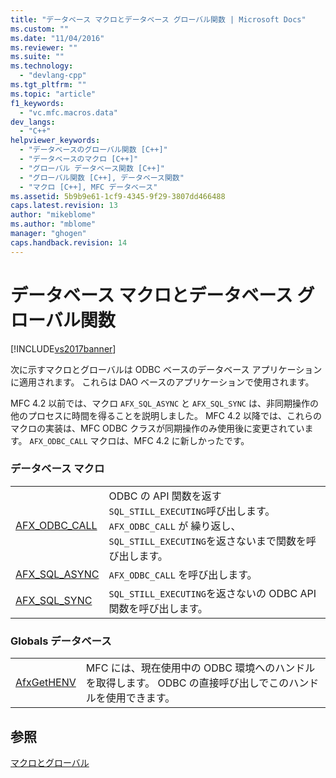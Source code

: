 ```yaml
---
title: "データベース マクロとデータベース グローバル関数 | Microsoft Docs"
ms.custom: ""
ms.date: "11/04/2016"
ms.reviewer: ""
ms.suite: ""
ms.technology: 
  - "devlang-cpp"
ms.tgt_pltfrm: ""
ms.topic: "article"
f1_keywords: 
  - "vc.mfc.macros.data"
dev_langs: 
  - "C++"
helpviewer_keywords: 
  - "データベースのグローバル関数 [C++]"
  - "データベースのマクロ [C++]"
  - "グローバル データベース関数 [C++]"
  - "グローバル関数 [C++], データベース関数"
  - "マクロ [C++], MFC データベース"
ms.assetid: 5b9b9e61-1cf9-4345-9f29-3807dd466488
caps.latest.revision: 13
author: "mikeblome"
ms.author: "mblome"
manager: "ghogen"
caps.handback.revision: 14
---
```

# データベース マクロとデータベース グローバル関数
[!INCLUDE[vs2017banner](../../assembler/inline/includes/vs2017banner.md)]

次に示すマクロとグローバルは ODBC ベースのデータベース アプリケーションに適用されます。  これらは DAO ベースのアプリケーションで使用されます。  
  
 MFC 4.2 以前では、マクロ `AFX_SQL_ASYNC` と `AFX_SQL_SYNC` は、非同期操作の他のプロセスに時間を得ることを説明しました。  MFC 4.2 以降では、これらのマクロの実装は、MFC ODBC クラスが同期操作のみ使用後に変更されています。  `AFX_ODBC_CALL` マクロは、MFC 4.2 に新しかったです。  
  
### データベース マクロ  
  
|||  
|-|-|  
|[AFX\_ODBC\_CALL](../Topic/AFX_ODBC_CALL.md)|ODBC の API 関数を返す `SQL_STILL_EXECUTING`呼び出します。  `AFX_ODBC_CALL` が 繰り返し、`SQL_STILL_EXECUTING`を返さないまで関数を呼び出します。|  
|[AFX\_SQL\_ASYNC](../Topic/AFX_SQL_ASYNC.md)|`AFX_ODBC_CALL` を呼び出します。|  
|[AFX\_SQL\_SYNC](../Topic/AFX_SQL_SYNC.md)|`SQL_STILL_EXECUTING`を返さないの ODBC API 関数を呼び出します。|  
  
### Globals データベース  
  
|||  
|-|-|  
|[AfxGetHENV](../Topic/AfxGetHENV.md)|MFC には、現在使用中の ODBC 環境へのハンドルを取得します。  ODBC の直接呼び出しでこのハンドルを使用できます。|  
  
## 参照  
 [マクロとグローバル](../../mfc/reference/mfc-macros-and-globals.md)